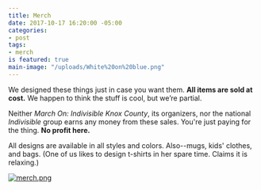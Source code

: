 ```yaml
---
title: Merch
date: 2017-10-17 16:20:00 -05:00
categories:
- post
tags:
- merch
is featured: true
main-image: "/uploads/White%20on%20blue.png"
---
```


We designed these things just in case you want them. **All items are sold at cost.** We happen to think the stuff is cool, but we’re partial. 

Neither *March On: Indivisible Knox County*, its organizers, nor the national *Indivisible* group earns any money from these sales. You're just paying for the thing. **No profit here.**

All designs are available in all styles and colors. Also--mugs, kids' clothes, and bags. (One of us likes to design t-shirts in her spare time. Claims it is relaxing.) 

[![merch.png](/uploads/merch.png)](https://www.redbubble.com/people/marchonknoxco/collections/776555-march-on?asc=u//www.redbubble.com/people/MarchOnKnoxCo/shop?asc=u)